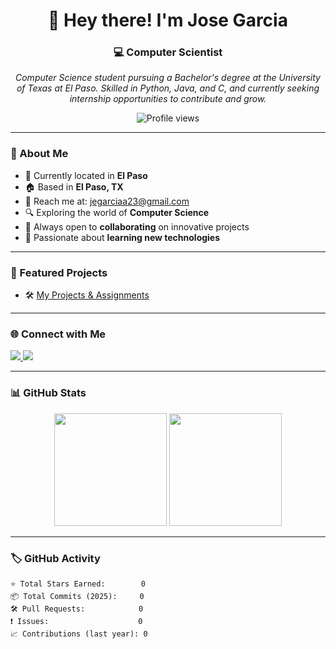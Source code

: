 <h1 align="center">👋 Hey there! I'm Jose Garcia</h1>
<h3 align="center">💻 Computer Scientist</h3>

<p align="center">
  <i>Computer Science student pursuing a Bachelor's degree at the University of Texas at El Paso. Skilled in Python, Java, and C, and currently seeking internship opportunities to contribute and grow.</i>
</p>

<p align="center">
  <img src="https://komarev.com/ghpvc/?username=jegarcia23&label=Profile%20views&color=0e75b6&style=flat" alt="Profile views" />
</p>

---

### 🚀  About Me

- 📍 Currently located in **El Paso**
- 🏠 Based in **El Paso, TX**
- 📧 Reach me at: [jegarciaa23@gmail.com](mailto:jegarciaa23@gmail.com)
- 🔍 Exploring the world of **Computer Science**
- 🤝 Always open to **collaborating** on innovative projects
- 🌱 Passionate about **learning new technologies**

---

### 📁  Featured Projects

- 🛠️ [My Projects & Assignments](https://github.com/jegarcia23/My-projects-Assignments)

---

### 🌐  Connect with Me

<p align="left">
  <a href="https://github.com/jegarcia23" target="_blank">
    <img src="https://img.shields.io/badge/GitHub-%2312100E.svg?&style=for-the-badge&logo=github&logoColor=white" />
  </a>
  <a href="https://www.linkedin.com/in/jose-garcia-ba2617204/" target="_blank">
    <img src="https://img.shields.io/badge/LinkedIn-%230077B5.svg?&style=for-the-badge&logo=linkedin&logoColor=white" />
  </a>
</p>

---

### 📊  GitHub Stats

<p align="center">
  <img src="https://github-readme-stats.vercel.app/api?username=jegarcia23&show_icons=true&theme=tokyonight&count_private=true&hide=prs,issues" height="180"/>
  <img src="https://github-readme-stats.vercel.app/api/top-langs/?username=jegarcia23&layout=compact&theme=tokyonight" height="180"/>
</p>

---

### 🏷️  GitHub Activity

```text
⭐ Total Stars Earned:        0  
📦 Total Commits (2025):     0  
🛠️ Pull Requests:            0  
❗ Issues:                    0  
📈 Contributions (last year): 0

